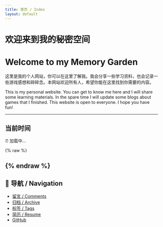 ```yaml
---
title: 首页 / Index
layout: default
---
```


# 欢迎来到我的秘密空间
# Welcome to my Memory Garden

这里是我的个人网站，你可以在这里了解我。我会分享一些学习资料，也会记录一些游戏感想和碎碎念。本网站欢迎所有人，希望你能在这里找到你需要的内容。

This is my personal website. You can get to know me here and I will share some learning materials. In the spare time I will update some blogs about games that I finished. This website is open to everyone. I hope you have fun!

---

## 当前时间
<div id="time-box">⏰ 加载中...</div>

<!-- 使用 raw 包裹，防止 Jekyll 转义 -->
{% raw %}
<script>
// 显示访问者本地时间（自动刷新）
function updateTime() {
  const now = new Date();
  document.getElementById("time-box").textContent =
    "⏰ 当前时间：" + now.toLocaleString();
}
setInterval(updateTime, 1000);
updateTime();
</script>
{% endraw %}
---

## 📑 导航 / Navigation
- [留言 / Comments](/comments/)
- [归档 / Archive](/archive/)
- [标签 / Tags](/tags/)
- [简历 / Resume](/resume/)
- [GitHub](https://github.com/JW53111)

